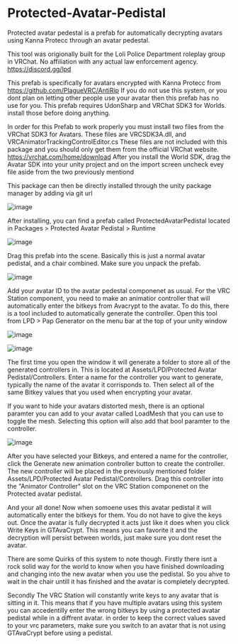 # Protected-Avatar-Pedistal
Protected avatar pedestal is a prefab for automatically decrypting avatars using Kanna Protecc through an avatar pedestal. 

This tool was origionally built for the Loli Police Department roleplay group in VRChat. No affiliation with any actual law enforcement agency. https://discord.gg/lpd

This prefab is specifically for avatars encrypted with Kanna Protecc from https://github.com/PlagueVRC/AntiRip
If you do not use this system, or you dont plan on letting other people use your avatar then this prefab has no use for you.
This prefab requires UdonSharp and VRChat SDK3 for Worlds. install those before doing anything.

In order for this Prefab to work properly you must install two files from the VRChat SDK3 for Avatars. These files are VRCSDK3A.dll, and
VRCAnimatorTrackingControlEditor.cs These files are not included with this package and you should only get them from the official VRChat website. 
https://vrchat.com/home/download After you install the World SDK, drag the Avatar SDK into your unity project and on the import screen uncheck 
evey file aside from the two previously mentiond

This package can then be directly installed through the unity package manager by adding via git url

![image](https://user-images.githubusercontent.com/429522/179337632-8819db36-c01a-4700-b378-e40d06778d77.png)


After installing, you can find a prefab called ProtectedAvatarPedistal located in Packages > Protected Avatar Pedistal > Runtime

![image](https://user-images.githubusercontent.com/429522/179337667-12640753-4c9c-4d29-8275-c2fb9921a14d.png)


Drag this prefab into the scene. Basically this is just a normal avatar pedistal, and a chair combined. Make sure you unpack the prefab.

![image](https://user-images.githubusercontent.com/429522/179337885-d771c274-b401-4881-aba3-f5a6a2af59ae.png)

Add your avatar ID to the avatar pedestal componenet as usual. For the VRC Station component, you need to make an animatior controller that will
automatically enter the bitkeys from Avacrypt to the avatar. To do this, there is a tool included to automatically generate the controller. 
Open this tool from LPD > Pap Generator on the menu bar at the top of your unity window

![image](https://user-images.githubusercontent.com/429522/179338050-2c5d0d4d-af44-4d87-8b31-3d0f87d17fad.png)

![image](https://user-images.githubusercontent.com/429522/179338351-8d2564be-f6d0-4f96-81e2-39c05f5ef78b.png)


The first time you open the window it will generate a folder to store all of the generated controllers in. 
This is located at Assets/LPD/Protected Avatar Pedistal/Controllers.
Enter a name for the controller you want to generate, typically the name of the avatar it corrisponds to. 
Then select all of the same Bitkey values that you used when encrypting your avatar.

If you want to hide your avatars distorted mesh, there is an optional paramter you can add to your avatar called LoadMesh that you can use to toggle the mesh.
Selecting this option will also add that bool paramter to the controller.

![image](https://user-images.githubusercontent.com/429522/179338495-e5a902ba-4b0b-4833-8d62-9a3f0134d0e1.png)


After you have selected your Bitkeys, and entered a name for the controller, click the Generate new animation controller button to create the controller.
The new controller will be placed in the previously mentioned folder Assets/LPD/Protected Avatar Pedistal/Controllers. 
Drag this controller into the "Animator Controller" slot on the VRC Station componenet on the Protected avatar pedistal.

And your all done! Now when somoene uses this avatar pedistal it will automatically enter the bitkeys for them. You do not have to give the keys out.
Once the avatar is fully decrypted it acts just like it does when you click Write Keys in GTAvaCrypt. This means you can favorite it and the decryption 
will persist between worlds, just make sure you dont reset the avatar.

There are some Quirks of this system to note though. Firstly there isnt a rock solid way for the world to know when you have finished downloading 
and changing into the new avatar when you use the pedistal. So you ahve to wait in the chair untill it has finished and the avatar is completely decrypted.

Secondly The VRC Station will constantly write keys to any avatar that is sitting in it. This means that if you have multiple avatars using this system you can 
accedentilly enter the wrong bitkeys by using a protected avatar pedistal while in a diffrent avatar. in order to keep the correct values saved to your 
vrc parameters, make sure you switch to an avatar that is not using GTAvaCrypt before using a pedistal.
